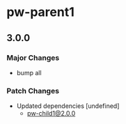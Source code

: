 # pw-parent1

## 3.0.0
### Major Changes

- bump all

### Patch Changes

- Updated dependencies [undefined]
  - pw-child1@2.0.0

